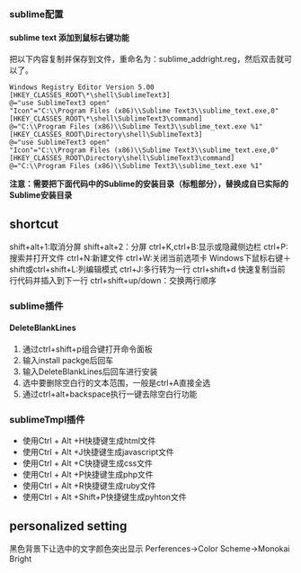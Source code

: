### sublime配置

#### sublime text 添加到鼠标右键功能
把以下内容复制并保存到文件，重命名为：sublime_addright.reg，然后双击就可以了。  
```
Windows Registry Editor Version 5.00
[HKEY_CLASSES_ROOT\*\shell\SublimeText3]
@="use SublimeText3 open"
"Icon"="C:\\Program Files (x86)\\Sublime Text3\\sublime_text.exe,0"
[HKEY_CLASSES_ROOT\*\shell\SublimeText3\command]
@="C:\\Program Files (x86)\\Sublime Text3\\sublime_text.exe %1"
[HKEY_CLASSES_ROOT\Directory\shell\SublimeText3]
@="use SublimeText3 open"
"Icon"="C:\\Program Files (x86)\\Sublime Text3\\sublime_text.exe,0"
[HKEY_CLASSES_ROOT\Directory\shell\SublimeText3\command]
@="C:\\Program Files (x86)\\Sublime Text3\\sublime_text.exe %1"
```
**注意：需要把下面代码中的Sublime的安装目录（标粗部分），替换成自已实际的Sublime安装目录**

## shortcut

shift+alt+1:取消分屏
shift+alt+2：分屏
ctrl+K,ctrl+B:显示或隐藏侧边栏
ctrl+P:搜索并打开文件
ctrl+N:新建文件
ctrl+W:关闭当前选项卡
Windows下鼠标右键＋shift或ctrl+shift+L:列编辑模式
ctrl+J:多行转为一行
ctrl+shift+d 快速复制当前行代码并插入到下一行
ctrl+shift+up/down：交换两行顺序

### sublime插件

#### DeleteBlankLines
1. 通过ctrl+shift+p组合键打开命令面板 
2. 输入install packge后回车
3. 输入DeleteBlankLines后回车进行安装
4. 选中要删除空白行的文本范围，一般是ctrl+A直接全选 
5. 通过ctrl+alt+backspace执行一键去除空白行功能
### sublimeTmpl插件
* 使用Ctrl + Alt +H快捷键生成html文件
* 使用Ctrl + Alt +J快捷键生成javascript文件
* 使用Ctrl + Alt +C快捷键生成css文件
* 使用Ctrl + Alt +P快捷键生成php文件
* 使用Ctrl + Alt +R快捷键生成ruby文件
* 使用Ctrl + Alt +Shift+P快捷键生成pyhton文件

## personalized setting

黑色背景下让选中的文字颜色突出显示
Perferences->Color Scheme->Monokai Bright